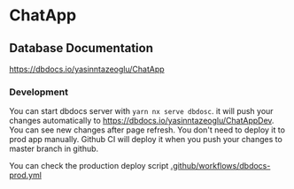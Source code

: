 

# ChatApp

## Database Documentation

https://dbdocs.io/yasinntazeoglu/ChatApp

### Development
You can start dbdocs server with `yarn nx serve dbdosc`. it will push your changes automatically to https://dbdocs.io/yasinntazeoglu/ChatAppDev. You can see new changes after page refresh. You don't need to deploy it to prod app manually. Github CI will deploy it when you push your changes to master branch in github.

You can check the production deploy script [.github/workflows/dbdocs-prod.yml](./.github/workflows/dbdocs-prod.yml)
